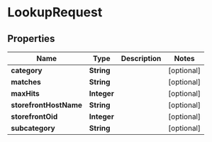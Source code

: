 
# LookupRequest

## Properties
Name | Type | Description | Notes
------------ | ------------- | ------------- | -------------
**category** | **String** |  |  [optional]
**matches** | **String** |  |  [optional]
**maxHits** | **Integer** |  |  [optional]
**storefrontHostName** | **String** |  |  [optional]
**storefrontOid** | **Integer** |  |  [optional]
**subcategory** | **String** |  |  [optional]



